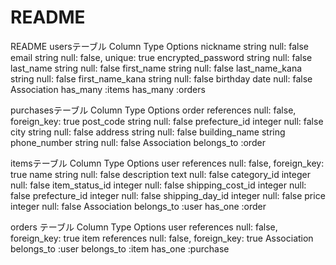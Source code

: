 # README


README
usersテーブル
Column	Type	Options
nickname	string	null: false
email	string	null: false, unique: true
encrypted_password	string	null: false
last_name	string	null: false
first_name	string	null: false
last_name_kana	string	null: false
first_name_kana	string	null: false
birthday	date	null: false
Association
has_many :items has_many :orders

purchasesテーブル
Column	Type	Options
order	references	null: false, foreign_key: true
post_code	string	null: false
prefecture_id	integer	null: false
city	string	null: false
address	string	null: false
building_name	string	
phone_number	string	null: false
Association
belongs_to :order

itemsテーブル
Column	Type	Options
user	references	null: false, foreign_key: true
name	string	null: false
description	text	null: false
category_id	integer	null: false
item_status_id	integer	null: false
shipping_cost_id	integer	null: false
prefecture_id	integer	null: false
shipping_day_id	integer	null: false
price	integer	null: false
Association
belongs_to :user has_one :order

orders テーブル
Column	Type	Options
user	references	null: false, foreign_key: true
item	references	null: false, foreign_key: true
Association
belongs_to :user belongs_to :item has_one :purchase